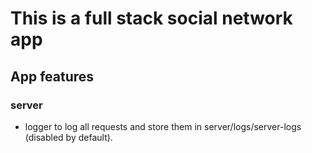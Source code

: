 # This is a full stack social network app

## App features

### server

- logger to log all requests and store them in server/logs/server-logs (disabled by default).

